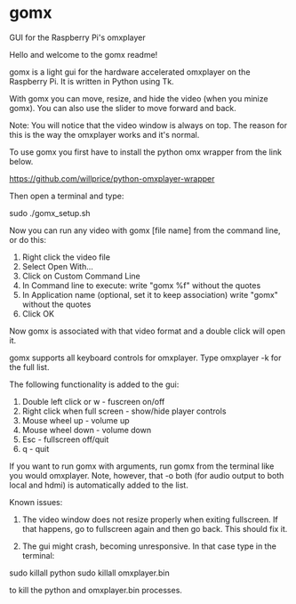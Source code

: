 
# gomx
GUI for the Raspberry Pi's omxplayer

Hello and welcome to the gomx readme!

gomx is a light gui for the hardware accelerated omxplayer on the Raspberry Pi.
It is written in Python using Tk.

With gomx you can move, resize, and hide the video (when you minize gomx). You can also use
the slider to move forward and back.  

Note: You will notice that the video window is always on top.
The reason for this is the way the omxplayer works and it's normal.

To use gomx you first have to install the python omx wrapper from the link below.

https://github.com/willprice/python-omxplayer-wrapper

Then open a terminal and type:

sudo ./gomx_setup.sh

Now you can run any video with gomx [file name] from the command line, or do this:

1. Right click the video file
2. Select Open With...
3. Click on Custom Command Line
4. In Command line to execute: write "gomx %f" without the quotes
5. In Application name (optional, set it to keep association) write "gomx" without the quotes
6. Click OK

Now gomx is associated with that video format and a double click will open it.

gomx supports all keyboard controls for omxplayer. Type omxplayer -k for the full list.

The following functionality is added to the gui:

1. Double left click or w			  - fuscreen on/off
2. Right click when full screen	- show/hide player controls
3. Mouse wheel up					      - volume up
4. Mouse wheel down				      - volume down
5. Esc								            - fullscreen off/quit
6. q							        	      - quit

If you want to run gomx with arguments, run gomx from the terminal like you would
omxplayer. Note, however, that -o both (for audio output to both local and hdmi) 
is automatically added to the list.

Known issues: 

1. The video window does not resize properly when exiting fullscreen.
If that happens, go to fullscreen again and then go back. This should fix it.

2. The gui might crash, becoming unresponsive. 
In that case type in the terminal:

sudo killall python
sudo killall omxplayer.bin

to kill the python and omxplayer.bin processes.
